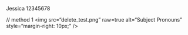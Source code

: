 Jessica
12345678

// method 1
<img
src=“delete_test.png”
raw=true
alt=“Subject Pronouns”
style=“margin-right: 10px;”
/>